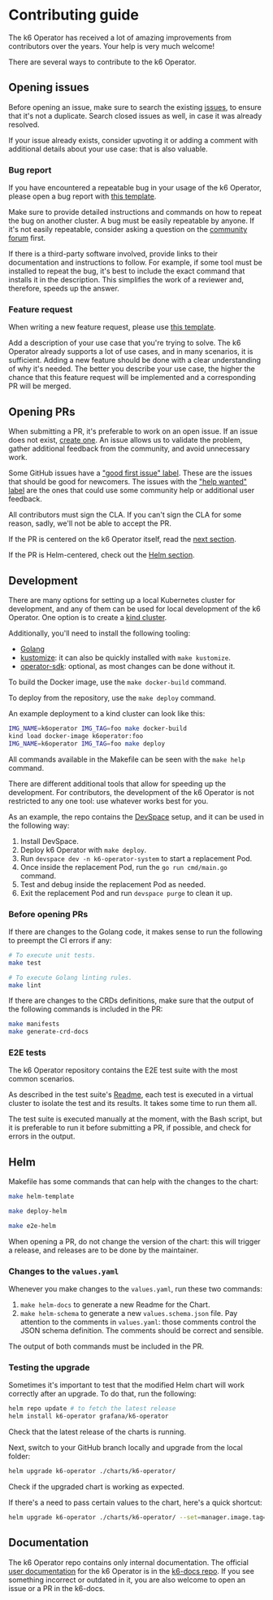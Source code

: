 # Contributing guide

The k6 Operator has received a lot of amazing improvements from contributors over the years. Your help is very much welcome!

There are several ways to contribute to the k6 Operator.

## Opening issues

Before opening an issue, make sure to search the existing [issues](https://github.com/grafana/k6-operator/issues), to ensure that it's not a duplicate. Search closed issues as well, in case it was already resolved.

If your issue already exists, consider upvoting it or adding a comment with additional details about your use case: that is also valuable.

### Bug report

If you have encountered a repeatable bug in your usage of the k6 Operator, please open a bug report with [this template](https://github.com/grafana/k6-operator/issues/new?assignees=&labels=bug&projects=&template=bug.yaml).

Make sure to provide detailed instructions and commands on how to repeat the bug on another cluster. A bug must be easily repeatable by anyone. If it's not easily repeatable, consider asking a question on the [community forum](https://community.grafana.com/c/grafana-k6/k6-operator/73) first.

If there is a third-party software involved, provide links to their documentation and instructions to follow. For example, if some tool must be installed to repeat the bug, it's best to include the exact command that installs it in the description. This simplifies the work of a reviewer and, therefore, speeds up the answer.

### Feature request

When writing a new feature request, please use [this template](https://github.com/grafana/k6-operator/issues/new?assignees=&labels=enhancement&projects=&template=feat_req.yaml).

Add a description of your use case that you're trying to solve. The k6 Operator already supports a lot of use cases, and in many scenarios, it is sufficient. Adding a new feature should be done with a clear understanding of why it's needed. The better you describe your use case, the higher the chance that this feature request will be implemented and a corresponding PR will be merged.

## Opening PRs

When submitting a PR, it's preferable to work on an open issue. If an issue does not exist, [create one](#opening-issues). An issue allows us to validate the problem, gather additional feedback from the community, and avoid unnecessary work.

Some GitHub issues have a ["good first issue" label](https://github.com/grafana/k6-operator/issues?q=is%3Aissue+is%3Aopen+label%3A%22good+first+issue%22). These are the issues that should be good for newcomers. The issues with the ["help wanted" label](https://github.com/grafana/k6-operator/issues?q=is%3Aissue+is%3Aopen+label%3A%22help+wanted%22) are the ones that could use some community help or additional user feedback.

All contributors must sign the CLA. If you can't sign the CLA for some reason, sadly, we'll not be able to accept the PR.

If the PR is centered on the k6 Operator itself, read the [next section](#development).

If the PR is Helm-centered, check out the [Helm section](#helm).

## Development

There are many options for setting up a local Kubernetes cluster for development, and any of them can be used for local development of the k6 Operator. One option is to create a [kind cluster](https://kind.sigs.k8s.io/docs/user/quick-start/).

Additionally, you'll need to install the following tooling:

- [Golang](https://go.dev/doc/install)
- [kustomize](https://kubectl.docs.kubernetes.io/installation/kustomize/): it can also be quickly installed with `make kustomize`.
- [operator-sdk](https://sdk.operatorframework.io/docs/installation/): optional, as most changes can be done without it.

To build the Docker image, use the `make docker-build` command.

To deploy from the repository, use the `make deploy` command.

An example deployment to a kind cluster can look like this:
```sh
IMG_NAME=k6operator IMG_TAG=foo make docker-build
kind load docker-image k6operator:foo
IMG_NAME=k6operator IMG_TAG=foo make deploy
```

All commands available in the Makefile can be seen with the `make help` command.

There are different additional tools that allow for speeding up the development. For contributors, the development of the k6 Operator is not restricted to any one tool: use whatever works best for you.

As an example, the repo contains the [DevSpace](https://www.devspace.sh/) setup, and it can be used in the following way:

1. Install DevSpace.
1. Deploy k6 Operator with `make deploy`.
1. Run `devspace dev -n k6-operator-system` to start a replacement Pod.
1. Once inside the replacement Pod, run the `go run cmd/main.go` command.
1. Test and debug inside the replacement Pod as needed.
1. Exit the replacement Pod and run `devspace purge` to clean it up.

### Before opening PRs

If there are changes to the Golang code, it makes sense to run the following to preempt the CI errors if any:
```sh
# To execute unit tests.
make test

# To execute Golang linting rules.
make lint
```

If there are changes to the CRDs definitions, make sure that the output of the following commands is included in the PR:
```sh
make manifests
make generate-crd-docs
```

### E2E tests

The k6 Operator repository contains the E2E test suite with the most common scenarios.

As described in the test suite's [Readme](https://github.com/grafana/k6-operator/tree/main/e2e#e2e-tests-for-k6-operator), each test is executed in a virtual cluster to isolate the test and its results. It takes some time to run them all.

The test suite is executed manually at the moment, with the Bash script, but it is preferable to run it before submitting a PR, if possible, and check for errors in the output.

## Helm

Makefile has some commands that can help with the changes to the chart:
```sh
make helm-template

make deploy-helm

make e2e-helm
```

When opening a PR, do not change the version of the chart: this will trigger a release, and releases are to be done by the maintainer.

### Changes to the `values.yaml`

Whenever you make changes to the `values.yaml`, run these two commands:
1. `make helm-docs` to generate a new Readme for the Chart.
1. `make helm-schema` to generate a new `values.schema.json` file. Pay attention to the comments in `values.yaml`: those comments control the JSON schema definition. The comments should be correct and sensible.

The output of both commands must be included in the PR.

### Testing the upgrade

Sometimes it's important to test that the modified Helm chart will work correctly after an upgrade. To do that, run the following:
```sh
helm repo update # to fetch the latest release
helm install k6-operator grafana/k6-operator
```

Check that the latest release of the charts is running.

Next, switch to your GitHub branch locally and upgrade from the local folder:
```sh
helm upgrade k6-operator ./charts/k6-operator/
```

Check if the upgraded chart is working as expected.

If there's a need to pass certain values to the chart, here's a quick shortcut:
```sh
helm upgrade k6-operator ./charts/k6-operator/ --set=manager.image.tag=XXXX
```

## Documentation

The k6 Operator repo contains only internal documentation. The official [user documentation](https://grafana.com/docs/k6/latest/set-up/set-up-distributed-k6/) for the k6 Operator is in the [k6-docs repo](https://github.com/grafana/k6-docs). If you see something incorrect or outdated in it, you are also welcome to open an issue or a PR in the k6-docs.
